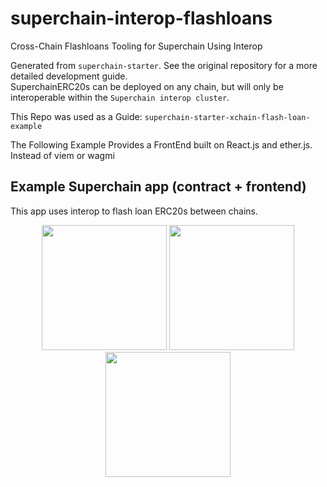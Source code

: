 # superchain-interop-flashloans

Cross-Chain Flashloans Tooling for Superchain Using Interop  

Generated from `superchain-starter`. See the original repository for a more detailed development guide.  
SuperchainERC20s can be deployed on any chain, but will only be interoperable within the `Superchain interop cluster`.  

This Repo was used as a Guide: `superchain-starter-xchain-flash-loan-example`  

The Following Example Provides a FrontEnd built on React.js and ether.js. Instead of viem or wagmi  

## Example Superchain app (contract + frontend)  
This app uses interop to flash loan ERC20s between chains.  

<p align="center">
  <img src="https://github.com/user-attachments/assets/00cb1565-530a-42e5-8163-edb883483390" width="200">
  <img src="https://github.com/user-attachments/assets/b1be8a63-8364-41e7-8134-1cacd4d79f5e" width="200">
  <img src="https://github.com/user-attachments/assets/f245a645-49c5-4ed8-bca7-885bd0c95365" width="200">
</p>



